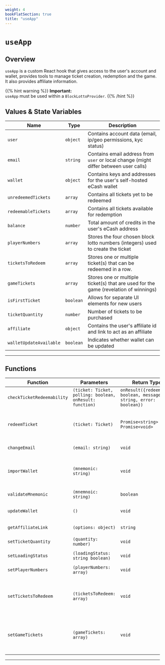 ```yaml
---
weight: 4
bookFlatSection: true
title: "useApp"
---
```


# `useApp`

## Overview

`useApp` is a custom React hook that gives access to the user's account and wallet, provides tools to manage ticket creation, redemption and the game. It also provides affiliate information.

{{% hint warning %}}
**Important:**  
`useApp` must be used within a `BlockLottoProvider`.
{{% /hint %}}

## Values & State Variables

| Name                | Type      | Description                                                                          |
|---------------------|-----------|--------------------------------------------------------------------------------------|
| `user`              | `object`  | Contains account data (email, ip/geo permissions, kyc status)                        |
| `email`              | `string`  | Contains email address from `user` or local change (might differ between user calls)                        |
| `wallet`            | `object`  | Contains keys and addresses for the user's self-hosted eCash wallet                  |
| `unredeemedTickets` | `array`   | Contains all tickets yet to be redeemed                                              |
| `redeemableTickets` | `array`   | Contains all tickets available for redemption                                              |
| `balance`           | `number`  | Total amount of credits in the user's eCash address                                 |
| `playerNumbers`     | `array`   | Stores the four chosen block lotto numbers (integers) used to create the ticket                 |
| `ticketsToRedeem`   | `array`   | Stores one or multiple ticket(s) that can be redeemed in a row.                      |
| `gameTickets`       | `array`   | Stores one or multiple ticket(s) that are used for the game (revelation of winnings) |
| `isFirstTicket`       | `boolean`   | Allows for separate UI elements for new users |
| `ticketQuantity`    | `number`  | Number of tickets to be purchased                                           |
| `affiliate`   | `object`  | Contains the user's affiliate id and link to act as an affiliate                                       |
| `walletUpdateAvailable`   | `boolean`  | Indicates whether wallet can be updated                                      |

---

## Functions

| Function             | Parameters                           | Return Type                     | Description                                                                 |
|----------------------|--------------------------------------|---------------------------------|-----------------------------------------------------------------------------|
| `checkTicketRedeemability` | `(ticket: Ticket, polling: boolean, onResult: function)` | `onResult({redeemable: boolean, message: string, error: boolean})`                       | Checks whether an unredeemed ticket is redeemable                           |
| `redeemTicket`       | `(ticket: Ticket)`                   | `Promise<string> Promise<void>` | Redeems an unredeemed ticket and returns the hash of the redeem transaction |
| `changeEmail`     | `(email: string)`               | `void`                          |  Changes a user's email                              |
| `importWallet`     | `(mnemonic: string)`               | `void`                          | Imports a wallet from a 12 word seed phrase. Thus the app forgets the old wallet's seed phrase!                               |
| `validateMnemonic`     | `(mnemnoic: string)`               | `boolean`                          | Validates a seed phrase                               |
| `updateWallet`     | `()`               | `void`                          | Updates wallet if `walletUpdateAvailable` is `true`                               |
| `getAffiliateLink`     | `(options: object)`               | `string`                          | Returns an affiliate link from a url or a path                               |
| `setTicketQuantity`  | `(quantity: number)`                 | `void`                          | sets the ticket quantity selected by the user                               |
| `setLoadingStatus`   | `(loadingStatus: string boolean)`    | `void`                          | Controls the global loading screen                                          |
| `setPlayerNumbers`   | `(playerNumbers: array)`             | `void`                          | Updates the selected player numbers                                         |
| `setTicketsToRedeem` | `(ticketsToRedeem: array)`           | `void`                          | Updates the tickets to be redeemed. Should be used on home page to remove outstanding tickets (set to `[]`)                                         |
| `setGameTickets`     | `(gameTickets: array)`               | `void`                          | Updates the tickets to be used by a game. If used, it should be used on home page to remove outstanding tickets (set to `[]`)                                    |

---
